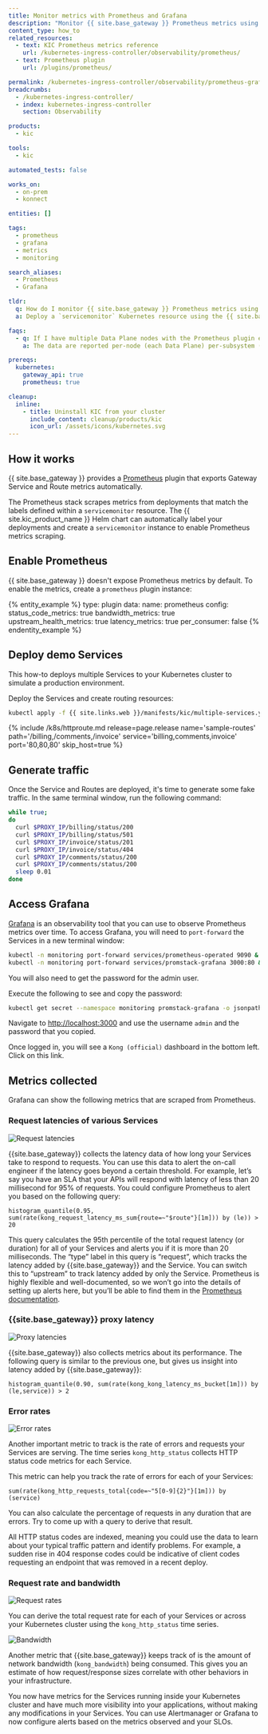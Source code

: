 ```yaml
---
title: Monitor metrics with Prometheus and Grafana
description: "Monitor {{ site.base_gateway }} Prometheus metrics using {{ site.kic_product_name}} and Grafana"
content_type: how_to
related_resources:
  - text: KIC Prometheus metrics reference
    url: /kubernetes-ingress-controller/observability/prometheus/
  - text: Prometheus plugin
    url: /plugins/prometheus/

permalink: /kubernetes-ingress-controller/observability/prometheus-grafana/
breadcrumbs:
  - /kubernetes-ingress-controller/
  - index: kubernetes-ingress-controller
    section: Observability

products:
  - kic

tools:
  - kic

automated_tests: false

works_on:
  - on-prem
  - konnect

entities: []

tags:
  - prometheus
  - grafana
  - metrics
  - monitoring

search_aliases:
  - Prometheus
  - Grafana

tldr:
  q: How do I monitor {{ site.base_gateway }} Prometheus metrics using Grafana?
  a: Deploy a `servicemonitor` Kubernetes resource using the {{ site.base_gateway }} Helm chart, then use a `KongClusterPlugin` to configure the `prometheus` plugin for all Services in the cluster.

faqs:
  - q: If I have multiple Data Plane nodes with the Prometheus plugin enabled, does the metrics data reflect the status of a single node or the aggregated status across all nodes?
    a: The data are reported per-node (each Data Plane) per-subsystem (HTTP or TCP).

prereqs:
  kubernetes:
    gateway_api: true
    prometheus: true

cleanup:
  inline:
    - title: Uninstall KIC from your cluster
      include_content: cleanup/products/kic
      icon_url: /assets/icons/kubernetes.svg
---
```


## How it works

{{ site.base_gateway }} provides a [Prometheus](/plugins/prometheus/) plugin that exports Gateway Service and Route metrics automatically. 

The Prometheus stack scrapes metrics from deployments that match the labels defined within a `servicemonitor` resource. The {{ site.kic_product_name }} Helm chart can automatically label your deployments and create a `servicemonitor` instance to enable Prometheus metrics scraping.

## Enable Prometheus

{{ site.base_gateway }} doesn't expose Prometheus metrics by default. To enable the metrics, create a `prometheus` plugin instance:

{% entity_example %}
type: plugin
data:
  name: prometheus
  config:
    status_code_metrics: true
    bandwidth_metrics: true
    upstream_health_metrics: true
    latency_metrics: true
    per_consumer: false
{% endentity_example %}

## Deploy demo Services

This how-to deploys multiple Services to your Kubernetes cluster to simulate a production environment.

Deploy the Services and create routing resources:

```bash
kubectl apply -f {{ site.links.web }}/manifests/kic/multiple-services.yaml -n kong
```

{% include /k8s/httproute.md release=page.release name='sample-routes' path='/billing,/comments,/invoice' service='billing,comments,invoice' port='80,80,80' skip_host=true %}

## Generate traffic

Once the Service and Routes are deployed, it's time to generate some fake traffic. In the same terminal window, run the following command:

```bash
while true;
do
  curl $PROXY_IP/billing/status/200
  curl $PROXY_IP/billing/status/501
  curl $PROXY_IP/invoice/status/201
  curl $PROXY_IP/invoice/status/404
  curl $PROXY_IP/comments/status/200
  curl $PROXY_IP/comments/status/200
  sleep 0.01
done
```

## Access Grafana

[Grafana](https://grafana.com/) is an observability tool that you can use to observe Prometheus metrics over time. To access Grafana, you will need to `port-forward` the Services in a new terminal window:

```bash
kubectl -n monitoring port-forward services/prometheus-operated 9090 &
kubectl -n monitoring port-forward services/promstack-grafana 3000:80 &
```

You will also need to get the password for the admin user.

Execute the following to see and copy the password:

```bash
kubectl get secret --namespace monitoring promstack-grafana -o jsonpath="{.data.admin-password}" | base64 --decode ; echo
```

Navigate to [http://localhost:3000](http://localhost:3000) and use the username `admin` and the password that you copied.

Once logged in, you will see a `Kong (official)` dashboard in the bottom left. Click on this link.

## Metrics collected

Grafana can show the following metrics that are scraped from Prometheus.

### Request latencies of various Services

![Request latencies](/assets/images/kic/grafana/request-latencies.png)

{{site.base_gateway}} collects the latency data of how long your Services take to respond to requests. You can use this data to alert the on-call engineer if the latency goes beyond a certain threshold. For example, let’s say you have an SLA that your APIs will respond with latency of less than 20 millisecond for 95% of requests. You could configure Prometheus to alert you based on the following query:

```text
histogram_quantile(0.95, sum(rate(kong_request_latency_ms_sum{route=~"$route"}[1m])) by (le)) > 20
```

This query calculates the 95th percentile of the total request latency (or duration) for all of your Services and alerts you if it is more than 20 milliseconds. The “type” label in this query is “request”, which tracks the latency added by {{site.base_gateway}} and the Service. You can switch this to “upstream” to track latency added by only the Service. Prometheus is highly flexible and well-documented, so we won’t go into the details of setting up alerts here, but you’ll be able to find them in the [Prometheus documentation](https://grafana.com/docs/grafana/latest/datasources/prometheus/).

### {{site.base_gateway}} proxy latency

![Proxy latencies](/assets/images/kic/grafana/proxy-latencies.png)

{{site.base_gateway}} also collects metrics about its performance. The following query is similar to the previous one, but gives us insight into latency added by {{site.base_gateway}}:

```text
histogram_quantile(0.90, sum(rate(kong_kong_latency_ms_bucket[1m])) by (le,service)) > 2
```

### Error rates

![Error rates](/assets/images/kic/grafana/error-rates.png)

Another important metric to track is the rate of errors and requests your Services are serving. The time series `kong_http_status` collects HTTP status code metrics for each Service.

This metric can help you track the rate of errors for each of your Services:

```text
sum(rate(kong_http_requests_total{code=~"5[0-9]{2}"}[1m])) by (service)
```

You can also calculate the percentage of requests in any duration that are errors. Try to come up with a query to derive that result.

All HTTP status codes are indexed, meaning you could use the data to learn about your typical traffic pattern and identify problems. For example, a sudden rise in 404 response codes could be indicative of client codes requesting an endpoint that was removed in a recent deploy.

### Request rate and bandwidth

![Request rates](/assets/images/kic/grafana/request-rate.png)

You can derive the total request rate for each of your Services or across your Kubernetes cluster using the `kong_http_status` time series.

![Bandwidth](/assets/images/kic/grafana/bandwidth.png)

Another metric that {{site.base_gateway}} keeps track of is the amount of network bandwidth (`kong_bandwidth`) being consumed. This gives you an estimate of how request/response sizes correlate with other behaviors in your infrastructure.

You now have metrics for the Services running inside your Kubernetes cluster and have much more visibility into your applications, without making any modifications in your Services. You can use Alertmanager or Grafana to now configure alerts based on
the metrics observed and your SLOs.
